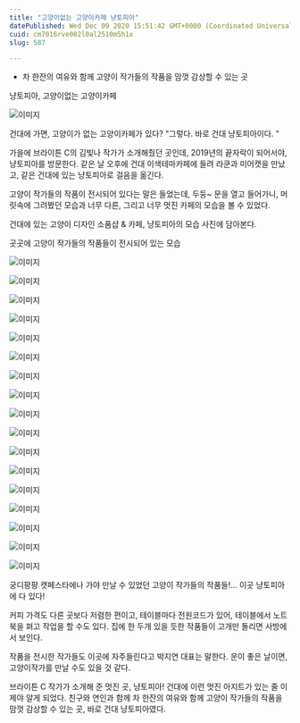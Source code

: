 ```yaml
---
title: "고양이없는 고양이카페 냥토피아"
datePublished: Wed Dec 09 2020 15:51:42 GMT+0000 (Coordinated Universal Time)
cuid: cm7016rve002l0al2510m5h1x
slug: 587

---
```



- 차 한잔의 여유와 함께 고양이 작가들의 작품을 맘껏 감상할 수 있는 곳

냥토피아, 고양이없는 고양이카페

![이미지](https://cdn.hashnode.com/res/hashnode/image/upload/v1739251041036/84485ed1-c1c0-46d8-95c9-ca08d3d04002.jpeg)

건대에 가면, 고양이가 없는 고양이카페가 있다? "그렇다. 바로 건대 냥토피아이다. "

가을에 브라이튼 C의 김빛나 작가가 소개해줬던 곳인데, 2019년의 끝자락이 되어서야, 냥토피아를 방문한다. 같은 날 오후에 건대 이색테마카페에 들려 라쿤과 미어캣을 만났고, 같은 건대에 있는 냥토피아로 걸음을 옮긴다.

고양이 작가들의 작품이 전시되어 있다는 말은 들었는데, 두둥~ 문을 열고 들어가니, 머릿속에 그려봤던 모습과 너무 다른, 그리고 너무 멋진 카페의 모습을 볼 수 있었다.

건대에 있는 고양이 디자인 소품샵 & 카페, 냥토피아의 모습 사진에 담아본다.

곳곳에 고양이 작가들의 작품들이 전시되어 있는 모습

![이미지](https://cdn.hashnode.com/res/hashnode/image/upload/v1739251043108/982da1f9-75e6-410e-8db2-24af580f9451.jpeg)

![이미지](https://cdn.hashnode.com/res/hashnode/image/upload/v1739251046269/e83a4b60-1e27-482b-9405-03a845a598fb.jpeg)

![이미지](https://cdn.hashnode.com/res/hashnode/image/upload/v1739251048662/d69e23c4-2229-415d-9ab5-640946c56b18.jpeg)

![이미지](https://cdn.hashnode.com/res/hashnode/image/upload/v1739251050824/9d7aee8f-d16e-409b-a225-40782c78fc44.jpeg)

![이미지](https://cdn.hashnode.com/res/hashnode/image/upload/v1739251053122/c6d4b513-6dfc-4f40-bc35-bf07e214c8e0.jpeg)

![이미지](https://cdn.hashnode.com/res/hashnode/image/upload/v1739251055444/a04b8d8f-19cd-4e75-b77b-590dba948822.jpeg)

![이미지](https://cdn.hashnode.com/res/hashnode/image/upload/v1739251057535/0e7ae0ab-0976-4b21-ac74-ba2a329e1b1c.jpeg)

![이미지](https://cdn.hashnode.com/res/hashnode/image/upload/v1739251059754/a145bd71-7662-464b-a2d0-0d3ed55223ab.jpeg)

![이미지](https://cdn.hashnode.com/res/hashnode/image/upload/v1739251062146/d5a63bcb-0db3-48f1-84b2-7f8c0bce4912.jpeg)

![이미지](https://cdn.hashnode.com/res/hashnode/image/upload/v1739251064676/bfbc9c99-e08f-4054-a88a-d81797bcd417.jpeg)

![이미지](https://cdn.hashnode.com/res/hashnode/image/upload/v1739251066990/c7a33000-fc6d-43fd-9cbe-603c6a6a3312.jpeg)

![이미지](https://cdn.hashnode.com/res/hashnode/image/upload/v1739251068945/8d2bbd46-5cf8-4181-81dd-e142bfe8ddee.jpeg)

![이미지](https://cdn.hashnode.com/res/hashnode/image/upload/v1739251071210/7264b524-c187-48e7-a08e-02f813384233.jpeg)

![이미지](https://cdn.hashnode.com/res/hashnode/image/upload/v1739251073338/c4337887-a4cf-4212-8624-14a254fc53ad.jpeg)

![이미지](https://cdn.hashnode.com/res/hashnode/image/upload/v1739251076119/46adf109-09b9-456d-8a55-5dc1a9ccf84f.jpeg)

![이미지](https://cdn.hashnode.com/res/hashnode/image/upload/v1739251078293/f6cf20f8-2f67-47ab-92fe-22491b98328d.jpeg)

![이미지](https://cdn.hashnode.com/res/hashnode/image/upload/v1739251080399/c883c08a-e29f-446a-b12d-0bcfa23c5b2f.jpeg)

궁디팡팡 캣페스타에나 가야 만날 수 있었던 고양이 작가들의 작품들!... 이곳 냥토피아에 다 있다!

커피 가격도 다른 곳보다 저렴한 편이고, 테이블마다 전원코드가 있어, 테이블에서 노트북을 펴고 작업을 할 수도 있다. 집에 한 두개 있을 듯한 작품들이 고개만 돌리면 사방에서 보인다.

작품을 전시한 작가들도 이곳에 자주들린다고 박지연 대표는 말한다. 운이 좋은 날이면, 고양이작가를 만날 수도 있을 것 같다.

브라이튼 C 작가가 소개해 준 멋진 곳, 냥토피아! 건대에 이런 멋진 아지트가 있는 줄 이제야 알게 되었다. 친구와 연인과 함께 차 한잔의 여유와 함께 고양이 작가들의 작품을 맘껏 감상할 수 있는 곳, 바로 건대 냥토피아였다.